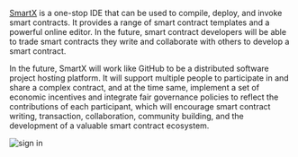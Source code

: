 [SmartX]((http://smartx.ont.io/#/)) is a one-stop IDE that can be used to compile, deploy, and invoke smart contracts. It provides a range of smart contract templates and a powerful online editor. In the future, smart contract developers will be able to trade smart contracts they write and collaborate with others to develop a smart contract.

In the future, SmartX will work like GitHub to be a distributed software project hosting platform. It will support multiple people to participate in and share a complex contract, and at the time same, implement a set of economic incentives and integrate fair governance policies to reflect the contributions of each participant, which will encourage smart contract writing, transaction, collaboration, community building, and the development of a valuable smart contract ecosystem.

![sign in](http://wx1.sinaimg.cn/mw690/0060lm7Tly1fstj6i5no6j30o00lcac9.jpg)